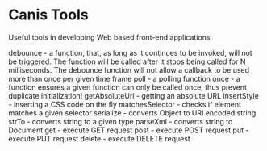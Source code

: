 # Canis Tools

Useful tools in developing Web based front-end applications

debounce - a function, that, as long as it continues to be invoked, will not be triggered. The function will be called after it stops being called for N milliseconds. The debounce function will not allow a callback to be used more than once per given time frame
poll - a polling function
once - a function ensures a given function can only be called once, thus prevent duplicate initialization!
getAbsoluteUrl - getting an absolute URL
insertStyle - inserting a CSS code on the fly
matchesSelector - checks if element matches a given selector
serialize - converts Object to URI encoded string
strTo - converts string to a given type
parseXml - converts string to Document
get - execute GET request
post - execute POST request
put - execute PUT request
delete - execute DELETE request

